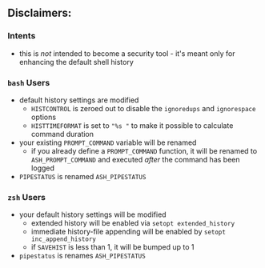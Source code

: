 ## Disclaimers: ##

### Intents ###
  * this is _not_ intended to become a security tool - it's meant only for enhancing the default shell history

### `bash` Users ###
  * default history settings are modified
    * `HISTCONTROL` is zeroed out to disable the `ignoredups` and `ignorespace` options
    * `HISTTIMEFORMAT` is set to `"%s "` to make it possible to calculate command duration
  * your existing `PROMPT_COMMAND` variable will be renamed
    * if you already define a `PROMPT_COMMAND` function, it will be renamed to `ASH_PROMPT_COMMAND` and executed _after_ the command has been logged
  * `PIPESTATUS` is renamed `ASH_PIPESTATUS`

### `zsh` Users ###
  * your default history settings will be modified
    * extended history will be enabled via `setopt extended_history`
    * immediate history-file appending will be enabled by `setopt inc_append_history`
    * if `SAVEHIST` is less than 1, it will be bumped up to 1
  * `pipestatus` is renames `ASH_PIPESTATUS`